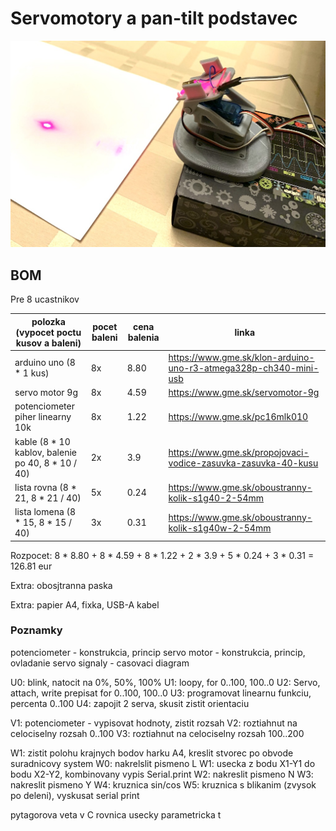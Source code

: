 # Servomotory a pan-tilt podstavec

![Servo pan tilt stand with laser](preview.jpg)

## BOM
Pre 8 ucastnikov

| polozka (vypocet poctu kusov a baleni) | pocet baleni | cena balenia | linka |
| -------------------------------------- | ------------ | ------------ | ----- |
| arduino uno (8 * 1 kus) | 8x | 8.80 | https://www.gme.sk/klon-arduino-uno-r3-atmega328p-ch340-mini-usb |
| servo motor 9g | 8x | 4.59 | https://www.gme.sk/servomotor-9g |
| potenciometer piher linearny 10k | 8x | 1.22 | https://www.gme.sk/pc16mlk010 |
| kable (8 * 10 kablov, balenie po 40, 8 * 10 / 40) | 2x | 3.9 | https://www.gme.sk/propojovaci-vodice-zasuvka-zasuvka-40-kusu |
| lista rovna (8 * 21, 8 * 21 / 40) | 5x | 0.24 | https://www.gme.sk/oboustranny-kolik-s1g40-2-54mm
| lista lomena (8 * 15, 8 * 15 / 40) | 3x | 0.31 | https://www.gme.sk/oboustranny-kolik-s1g40w-2-54mm |

Rozpocet: 8 * 8.80 + 8 * 4.59 + 8 * 1.22 + 2 * 3.9 + 5 * 0.24 + 3 * 0.31 = 126.81 eur

Extra: obosjtranna paska

Extra: papier A4, fixka, USB-A kabel

### Poznamky

potenciometer - konstrukcia, princip
servo motor - konstrukcia, princip, ovladanie
servo signaly - casovaci diagram

U0: blink, natocit na 0%, 50%, 100%
U1: loopy, for 0..100, 100..0
U2: Servo, attach, write
    prepisat for 0..100, 100..0
U3: programovat linearnu funkciu, percenta 0..100
U4: zapojit 2 serva, skusit zistit orientaciu

V1: potenciometer - vypisovat hodnoty, zistit rozsah
V2: roztiahnut na celociselny rozsah 0..100
V3: roztiahnut na celociselny rozsah 100..200

W1: zistit polohu krajnych bodov harku A4, kreslit stvorec po obvode
    suradnicovy system
W0: nakrelslit pismeno L
W1: usecka z bodu X1-Y1 do bodu X2-Y2, kombinovany vypis Serial.print
W2: nakreslit pismeno N
W3: nakreslit pismeno Y
W4: kruznica sin/cos
W5: kruznica s blikanim (zvysok po deleni), vyskusat serial print

pytagorova veta v C
rovnica usecky parametricka t
